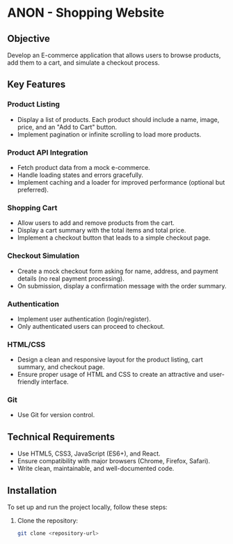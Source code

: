 # ANON - Shopping Website

## Objective

Develop an E-commerce application that allows users to browse products, add them to a cart, and simulate a checkout process.

## Key Features

### Product Listing
- Display a list of products. Each product should include a name, image, price, and an "Add to Cart" button.
- Implement pagination or infinite scrolling to load more products.

### Product API Integration
- Fetch product data from a mock e-commerce.
- Handle loading states and errors gracefully.
- Implement caching and a loader for improved performance (optional but preferred).

### Shopping Cart
- Allow users to add and remove products from the cart.
- Display a cart summary with the total items and total price.
- Implement a checkout button that leads to a simple checkout page.

### Checkout Simulation
- Create a mock checkout form asking for name, address, and payment details (no real payment processing).
- On submission, display a confirmation message with the order summary.

### Authentication
- Implement user authentication (login/register).
- Only authenticated users can proceed to checkout.

### HTML/CSS
- Design a clean and responsive layout for the product listing, cart summary, and checkout page.
- Ensure proper usage of HTML and CSS to create an attractive and user-friendly interface.

### Git
- Use Git for version control.

## Technical Requirements
- Use HTML5, CSS3, JavaScript (ES6+), and React.
- Ensure compatibility with major browsers (Chrome, Firefox, Safari).
- Write clean, maintainable, and well-documented code.

## Installation

To set up and run the project locally, follow these steps:

1. Clone the repository:
   ```bash
   git clone <repository-url>
